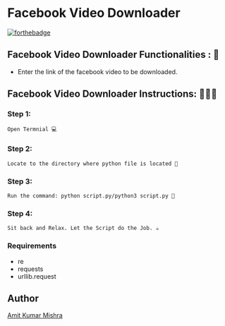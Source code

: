 # <b>Facebook Video Downloader</b>

[![forthebadge](https://forthebadge.com/images/badges/made-with-python.svg)](https://forthebadge.com)

## Facebook Video Downloader Functionalities : 🚀

- Enter the link of the facebook video to be downloaded.

## Facebook Video Downloader Instructions: 👨🏻‍💻

### Step 1:

    Open Termnial 💻

### Step 2:

    Locate to the directory where python file is located 📂

### Step 3:

    Run the command: python script.py/python3 script.py 🧐

### Step 4:

    Sit back and Relax. Let the Script do the Job. ☕

### Requirements

- re
- requests
- urllib.request
    
## Author
   
[Amit Kumar Mishra](https://github.com/Amit366)


